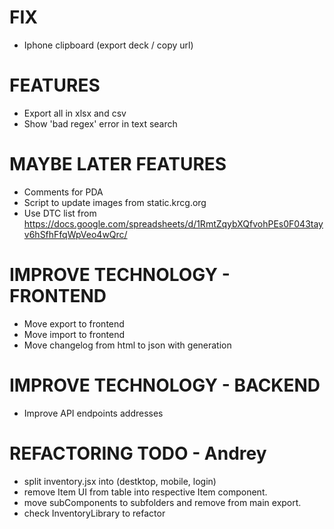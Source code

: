 # FIX
- Iphone clipboard (export deck / copy url)

# FEATURES
- Export all in xlsx and csv
- Show 'bad regex' error in text search

# MAYBE LATER FEATURES
- Comments for PDA
- Script to update images from static.krcg.org
- Use DTC list from https://docs.google.com/spreadsheets/d/1RmtZqybXQfvohPEs0F043tayv6hSfhFfqWpVeo4wQrc/

# IMPROVE TECHNOLOGY - FRONTEND
- Move export to frontend
- Move import to frontend
- Move changelog from html to json with generation

# IMPROVE TECHNOLOGY - BACKEND
- Improve API endpoints addresses

# REFACTORING TODO - Andrey
- split inventory.jsx into (destktop, mobile, login)
- remove Item UI from table into respective Item component.
- move subComponents to subfolders and remove from main export.
- check InventoryLibrary to refactor
